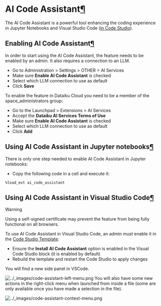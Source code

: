 AI Code Assistant[¶](#ai-code-assistant "Permalink to this heading")
====================================================================


The AI Code Assistant is a powerful tool enhancing the coding experience in Jupyter Notebooks and Visual Studio Code ([in Code Studio](../code-studios/code-studio-ides/vs-code.html)).



Enabling AI Code Assistant[¶](#enabling-ai-code-assistant "Permalink to this heading")
--------------------------------------------------------------------------------------


In order to start using the AI Code Assistant, the feature needs to be enabled by an admin.
It also requires a connection to an LLM.


* Go to Administration \> Settings \> OTHER \> AI Services
* Make sure **Enable AI Code Assistant** is checked
* Select which LLM connection to use as default
* Click **Save**


To enable the feature in Dataiku Cloud you need to be a member of the space\_administrators group:


* Go to the Launchpad \> Extensions \> AI Services
* Accept the **Dataiku AI Services Terms of Use**
* Make sure **Enable AI Code Assistant** is checked
* Select which LLM connection to use as default
* Click **Add**




Using AI Code Assistant in Jupyter notebooks[¶](#using-ai-code-assistant-in-jupyter-notebooks "Permalink to this heading")
--------------------------------------------------------------------------------------------------------------------------


There is only one step needed to enable AI Code Assistant in Jupyter notebooks:


* Copy the following code in a cell and execute it:



```
%load_ext ai_code_assistant

```




Using AI Code Assistant in Visual Studio Code[¶](#using-ai-code-assistant-in-visual-studio-code "Permalink to this heading")
----------------------------------------------------------------------------------------------------------------------------



Warning


Using a self\-signed certificate may prevent the feature from being fully functional on all browsers.



To use AI Code Assistant in Visual Studio Code, an admin must enable it in the [Code Studio Template](../code-studios/code-studio-templates.html):


* Ensure the **Install AI Code Assistant** option is enabled in the Visual Code Studio block (it is enabled by default)
* Rebuild the template and restart the Code Studio to apply changes


You will find a new side panel in VSCode.


![../_images/code-assistant-left-menu.png](../_images/code-assistant-left-menu.png)
You will also have some new actions in the right\-click menu when launched from inside a file (some are only available once you have made a selection in the file).


![../_images/code-assistant-context-menu.png](../_images/code-assistant-context-menu.png)